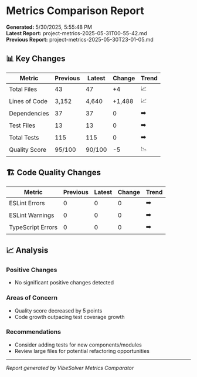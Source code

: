 # Metrics Comparison Report

**Generated:** 5/30/2025, 5:55:48 PM  
**Latest Report:** project-metrics-2025-05-31T00-55-42.md  
**Previous Report:** project-metrics-2025-05-30T23-01-05.md

## 📊 Key Changes

| Metric | Previous | Latest | Change | Trend |
|--------|----------|--------|--------|-------|
| Total Files | 43 | 47 | +4 | 📈 |
| Lines of Code | 3,152 | 4,640 | +1,488 | 📈 |
| Dependencies | 37 | 37 | 0 | ➡️ |
| Test Files | 13 | 13 | 0 | ➡️ |
| Total Tests | 115 | 115 | 0 | ➡️ |
| Quality Score | 95/100 | 90/100 | -5 | 📉 |

## 🏗️ Code Quality Changes

| Metric | Previous | Latest | Change | Trend |
|--------|----------|--------|--------|-------|
| ESLint Errors | 0 | 0 | 0 | ➡️ |
| ESLint Warnings | 0 | 0 | 0 | ➡️ |
| TypeScript Errors | 0 | 0 | 0 | ➡️ |

## 📈 Analysis

### Positive Changes
- No significant positive changes detected

### Areas of Concern
- Quality score decreased by 5 points
- Code growth outpacing test coverage growth

### Recommendations
- Consider adding tests for new components/modules
- Review large files for potential refactoring opportunities

---

*Report generated by VibeSolver Metrics Comparator*
